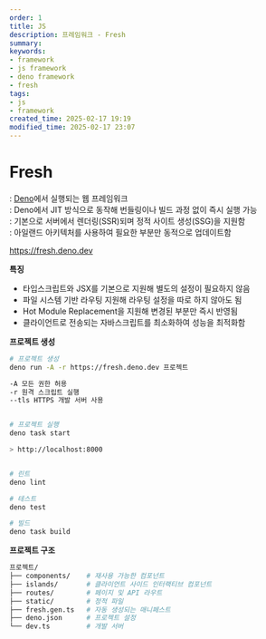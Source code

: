 ```yaml
---
order: 1
title: JS
description: 프레임워크 - Fresh
summary:
keywords:
- framework
- js framework
- deno framework
- fresh
tags:
- js
- framework
created_time: 2025-02-17 19:19
modified_time: 2025-02-17 23:07
---
```


# Fresh
: [Deno](../../language/js/ssjs-deno/index.md)에서 실행되는 웹 프레임워크  
: Deno에서 JIT 방식으로 동작해 번들링이나 빌드 과정 없이 즉시 실행 가능  
: 기본으로 서버에서 렌더링(SSR)되며 정적 사이트 생성(SSG)을 지원함  
: 아일랜드 아키텍처를 사용하여 필요한 부분만 동적으로 업데이트함  

https://fresh.deno.dev


**특징**
- 타입스크립트와 JSX를 기본으로 지원해 별도의 설정이 필요하지 않음
- 파일 시스템 기반 라우팅 지원해 라우팅 설정을 따로 하지 않아도 됨
- Hot Module Replacement을 지원해 변경된 부분만 즉시 반영됨
- 클라이언트로 전송되는 자바스크립트를 최소화하여 성능을 최적화함


**프로젝트 생성**
```bash
# 프로젝트 생성 
deno run -A -r https://fresh.deno.dev 프로젝트

-A 모든 권한 허용 
-r 원격 스크립트 실행
--tls HTTPS 개발 서버 사용


# 프로젝트 실행
deno task start

> http://localhost:8000


# 린트
deno lint

# 테스트
deno test

# 빌드
deno task build
```


**프로젝트 구조**
```bash
프로젝트/
├── components/    # 재사용 가능한 컴포넌트
├── islands/       # 클라이언트 사이드 인터랙티브 컴포넌트
├── routes/        # 페이지 및 API 라우트
├── static/        # 정적 파일
├── fresh.gen.ts   # 자동 생성되는 매니페스트
├── deno.json      # 프로젝트 설정
└── dev.ts         # 개발 서버
```